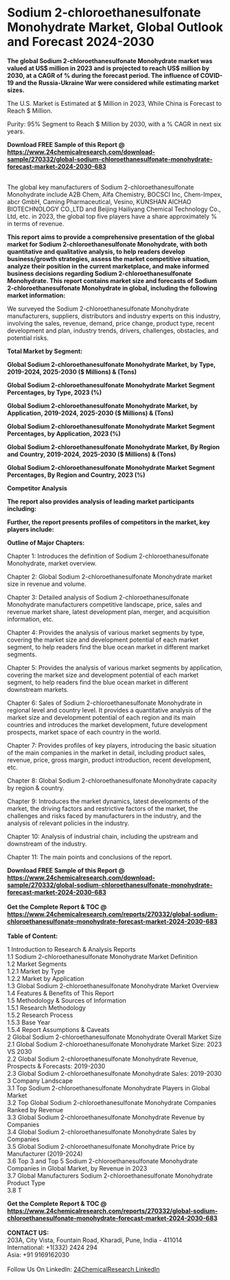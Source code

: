 <h1>Sodium 2-chloroethanesulfonate Monohydrate Market, Global Outlook and Forecast 2024-2030</h1><p><strong>The global Sodium 2-chloroethanesulfonate Monohydrate market was valued at US$ million in 2023 and is projected to reach US$ million by 2030, at a CAGR of % during the forecast period. The influence of COVID-19 and the Russia-Ukraine War were considered while estimating market sizes.</strong></p><p>
The U.S. Market is Estimated at $ Million in 2023, While China is Forecast to Reach $ Million.</p><p>
Purity: 95% Segment to Reach $ Million by 2030, with a % CAGR in next six years.</p><div><b>Download FREE Sample of this Report @ 
            <a href="https://www.24chemicalresearch.com/download-sample/270332/global-sodium-chloroethanesulfonate-monohydrate-forecast-market-2024-2030-683">
            https://www.24chemicalresearch.com/download-sample/270332/global-sodium-chloroethanesulfonate-monohydrate-forecast-market-2024-2030-683</a></b></div><br><p>
</p><p>The global key manufacturers of Sodium 2-chloroethanesulfonate Monohydrate include A2B Chem, Alfa Chemistry, BOCSCI Inc, Chem-Impex, abcr GmbH, Caming Pharmaceutical, Vesino, KUNSHAN AICHAO BIOTECHNOLOGY CO.,LTD and Beijing Hailiyang Chemical Technology Co., Ltd, etc. in 2023, the global top five players have a share approximately % in terms of revenue.</p><p>
<strong>This report aims to provide a comprehensive presentation of the global market for Sodium 2-chloroethanesulfonate Monohydrate, with both quantitative and qualitative analysis, to help readers develop business/growth strategies, assess the market competitive situation, analyze their position in the current marketplace, and make informed business decisions regarding Sodium 2-chloroethanesulfonate Monohydrate. This report contains market size and forecasts of Sodium 2-chloroethanesulfonate Monohydrate in global, including the following market information:</strong></p><p>
</p><p>
</p><p>We surveyed the Sodium 2-chloroethanesulfonate Monohydrate manufacturers, suppliers, distributors and industry experts on this industry, involving the sales, revenue, demand, price change, product type, recent development and plan, industry trends, drivers, challenges, obstacles, and potential risks.</p><p>
<strong>Total Market by Segment:</strong></p><p>
<strong>Global Sodium 2-chloroethanesulfonate Monohydrate Market, by Type, 2019-2024, 2025-2030 ($ Millions) &amp; (Tons)</strong></p><p>
<strong>Global Sodium 2-chloroethanesulfonate Monohydrate Market Segment Percentages, by Type, 2023 (%)</strong></p><p>
</p><p>
<strong>Global Sodium 2-chloroethanesulfonate Monohydrate Market, by Application, 2019-2024, 2025-2030 ($ Millions) &amp; (Tons)</strong></p><p>
<strong>Global Sodium 2-chloroethanesulfonate Monohydrate Market Segment Percentages, by Application, 2023 (%)</strong></p><p>
</p><p>
<strong>Global Sodium 2-chloroethanesulfonate Monohydrate Market, By Region and Country, 2019-2024, 2025-2030 ($ Millions) &amp; (Tons)</strong></p><p>
<strong>Global Sodium 2-chloroethanesulfonate Monohydrate Market Segment Percentages, By Region and Country, 2023 (%)</strong></p><p>
</p><p>
<strong>Competitor Analysis</strong></p><p>
<strong>The report also provides analysis of leading market participants including:</strong></p><p>
</p><p>
<strong>Further, the report presents profiles of competitors in the market, key players include:</strong></p><p>
</p><p>
<strong>Outline of Major Chapters:</strong></p><p>
</p><p>Chapter 1: Introduces the definition of Sodium 2-chloroethanesulfonate Monohydrate, market overview.</p><p>
Chapter 2: Global Sodium 2-chloroethanesulfonate Monohydrate market size in revenue and volume.</p><p>
Chapter 3: Detailed analysis of Sodium 2-chloroethanesulfonate Monohydrate manufacturers competitive landscape, price, sales and revenue market share, latest development plan, merger, and acquisition information, etc.</p><p>
Chapter 4: Provides the analysis of various market segments by type, covering the market size and development potential of each market segment, to help readers find the blue ocean market in different market segments.</p><p>
Chapter 5: Provides the analysis of various market segments by application, covering the market size and development potential of each market segment, to help readers find the blue ocean market in different downstream markets.</p><p>
Chapter 6: Sales of Sodium 2-chloroethanesulfonate Monohydrate in regional level and country level. It provides a quantitative analysis of the market size and development potential of each region and its main countries and introduces the market development, future development prospects, market space of each country in the world.</p><p>
Chapter 7: Provides profiles of key players, introducing the basic situation of the main companies in the market in detail, including product sales, revenue, price, gross margin, product introduction, recent development, etc.</p><p>
Chapter 8: Global Sodium 2-chloroethanesulfonate Monohydrate capacity by region &amp; country.</p><p>
Chapter 9: Introduces the market dynamics, latest developments of the market, the driving factors and restrictive factors of the market, the challenges and risks faced by manufacturers in the industry, and the analysis of relevant policies in the industry.</p><p>
Chapter 10: Analysis of industrial chain, including the upstream and downstream of the industry.</p><p>
Chapter 11: The main points and conclusions of the report.</p><div><b>Download FREE Sample of this Report @ 
            <a href="https://www.24chemicalresearch.com/download-sample/270332/global-sodium-chloroethanesulfonate-monohydrate-forecast-market-2024-2030-683">
            https://www.24chemicalresearch.com/download-sample/270332/global-sodium-chloroethanesulfonate-monohydrate-forecast-market-2024-2030-683</a></b></div><br><div><b>Get the Complete Report & TOC @ 
            <a href="https://www.24chemicalresearch.com/reports/270332/global-sodium-chloroethanesulfonate-monohydrate-forecast-market-2024-2030-683">
            https://www.24chemicalresearch.com/reports/270332/global-sodium-chloroethanesulfonate-monohydrate-forecast-market-2024-2030-683</a></b></div><br>
            <b>Table of Content:</b><p>1 Introduction to Research & Analysis Reports<br />
    1.1 Sodium 2-chloroethanesulfonate Monohydrate Market Definition<br />
    1.2 Market Segments<br />
        1.2.1 Market by Type<br />
        1.2.2 Market by Application<br />
    1.3 Global Sodium 2-chloroethanesulfonate Monohydrate Market Overview<br />
    1.4 Features & Benefits of This Report<br />
    1.5 Methodology & Sources of Information<br />
        1.5.1 Research Methodology<br />
        1.5.2 Research Process<br />
        1.5.3 Base Year<br />
        1.5.4 Report Assumptions & Caveats<br />
2 Global Sodium 2-chloroethanesulfonate Monohydrate Overall Market Size<br />
    2.1 Global Sodium 2-chloroethanesulfonate Monohydrate Market Size: 2023 VS 2030<br />
    2.2 Global Sodium 2-chloroethanesulfonate Monohydrate Revenue, Prospects & Forecasts: 2019-2030<br />
    2.3 Global Sodium 2-chloroethanesulfonate Monohydrate Sales: 2019-2030<br />
3 Company Landscape<br />
    3.1 Top Sodium 2-chloroethanesulfonate Monohydrate Players in Global Market<br />
    3.2 Top Global Sodium 2-chloroethanesulfonate Monohydrate Companies Ranked by Revenue<br />
    3.3 Global Sodium 2-chloroethanesulfonate Monohydrate Revenue by Companies<br />
    3.4 Global Sodium 2-chloroethanesulfonate Monohydrate Sales by Companies<br />
    3.5 Global Sodium 2-chloroethanesulfonate Monohydrate Price by Manufacturer (2019-2024)<br />
    3.6 Top 3 and Top 5 Sodium 2-chloroethanesulfonate Monohydrate Companies in Global Market, by Revenue in 2023<br />
    3.7 Global Manufacturers Sodium 2-chloroethanesulfonate Monohydrate Product Type<br />
    3.8 T</p><div><b>Get the Complete Report & TOC @ 
            <a href="https://www.24chemicalresearch.com/reports/270332/global-sodium-chloroethanesulfonate-monohydrate-forecast-market-2024-2030-683">
            https://www.24chemicalresearch.com/reports/270332/global-sodium-chloroethanesulfonate-monohydrate-forecast-market-2024-2030-683</a></b></div><br><b>CONTACT US:</b><br>
            203A, City Vista, Fountain Road, Kharadi, Pune, India - 411014<br>
            International: +1(332) 2424 294<br>
            Asia: +91 9169162030 <br><br>
            Follow Us On LinkedIn: <a href="https://www.linkedin.com/company/24chemicalresearch/">24ChemicalResearch LinkedIn</a>